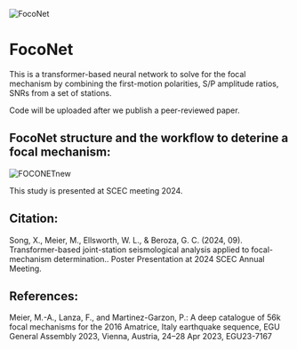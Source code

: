 
![FocoNet](https://github.com/user-attachments/assets/17bc2e50-c280-45df-aa6f-28aa07599ebf)

# FocoNet

This is a transformer-based neural network to solve for the focal mechanism by combining the first-motion polarities, S/P amplitude ratios, SNRs from a set of stations.

Code will be uploaded after we publish a peer-reviewed paper.

## FocoNet structure and the workflow to deterine a focal mechanism:

![FOCONETnew](https://github.com/user-attachments/assets/7352ab60-b35c-457b-bed9-865eefe86188)


This study is presented at SCEC meeting 2024.

## Citation:
Song, X., Meier, M., Ellsworth, W. L., & Beroza, G. C. (2024, 09). Transformer-based joint-station seismological analysis applied to focal-mechanism determination.. Poster Presentation at 2024 SCEC Annual Meeting.

## References:
Meier, M.-A., Lanza, F., and Martinez-Garzon, P.: A deep catalogue of 56k focal mechanisms for the 2016 Amatrice, Italy earthquake sequence, EGU General Assembly 2023, Vienna, Austria, 24–28 Apr 2023, EGU23-7167
